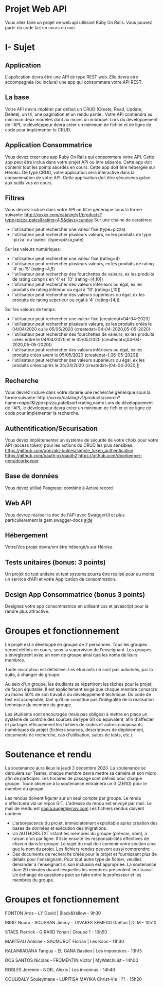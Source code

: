 # Projet Web API

Vous allez faire un projet de web api utilisant Ruby On Rails.
Vous pouvez partir du code fait en cours ou non.

# I- Sujet

## Application

L'application devra être une API de type REST web. Elle devra etre accompagnée (ou inclure) une app qui consommera votre API REST.

## La base

Votre API devra impléter par défaut un CRUD (Create, Read, Update, Delete), un tri, une pagination et un rendu partiel.
Votre API contiendra au minimum deux modeles dont au moins un imbriqué.
Lors du développement de l'API, le développeur devra créer un minimum de fichier et de ligne de code pour implémenter le CRUD.

## Application Consommatrice
Vous devez creer une app Ruby On Rails qui consommera votre API. Cette app peut être inclus dans votre projet API ou être séparée. Cette app doit contenir tout les points abordés en cours. Cette app doit être hébergée sur Heroku.
De type CRUD, votre application sera interactive dans la consommation de votre API. Cette application doit être sécurisées grâce aux outils vus en cours.

## Filtres
Vous devrez inclure dans votre API un filtre générique sous la forme suivante: http://xxxxx.com/catalog/v1/products?type=pizza,pates&rating=4,5&days=sunday
Sur une chaine de caratères:
- l'utilisateur peut rechercher une valeur fixe (type=pizza)
- l'utilisateur peut rechercher plusieurs valeurs,  ex les produits de type 'pizza' ou 'pates' (type=pizza,pate)

Sur les valeurs numériques:
- l'utilisateur peut rechercher une valeur fixe (rating=4)
- l'utilisateur peut rechercher plusieurs valeurs,  ex les produits de rating '4' ou '5' (rating=4,5)
- l'utilisateur peut rechercher des fourchettes de valeurs,  ex les produits de rating compris en '4' et '10' (rating=[4,10])
- l'utilisateur peut rechercher des valeurs inférieurs ou égal,  ex les produits de rating inférieur ou egal à '10' (rating=[,10])
- l'utilisateur peut rechercher des valeurs supérieurs ou égal,  ex les produits de rating séperieur ou égal à '4' (rating=[4,])

Sur les valeurs de temps:
- l'utilisateur peut rechercher une valeur fixe (createdat=04-04-2020)
- l'utilisateur peut rechercher plusieurs valeurs,  ex les produits créés le 04/04/2020 ou le 05/05/2020 (createdat=04-04-2020,05-05-2020)
- l'utilisateur peut rechercher des fourchettes de valeurs,  ex les produits créés entre le 04/04/2020 et le 05/05/2020 (createdat=[04-04-2020,05-05-2020])
- l'utilisateur peut rechercher des valeurs inférieurs ou égal,  ex les produits créés avant le 05/05/2020 (createdat=[,05-05-2020])
- l'utilisateur peut rechercher des valeurs supérieurs ou égal,  ex les produits créés après le 04/04/2020 (createdat=[04-04-2020,])

## Recherche
Vous devrez inclure dans votre librairie une recherche générique sous la forme suivante: http://xxxxx/catalog/v1/products/search?name=*napoli*&type=pizza,pate&sort=rating,name
Lors du développement de l'API, le développeur devra créer un minimum de fichier et de ligne de code pour implémenter la recherche.

## Authentification/Securisation
Vous devez implétementer un système de sécurité de votre choix pour votre API (access token) pour les actions du CRUD les plus sensibles.
https://github.com/gonzalo-bulnes/simple_token_authentication
https://github.com/oauth-xx/oauth2
https://github.com/doorkeeper-gem/doorkeeper

## Base de données
Vous devez utilisé Posgresql combiné à Active record

## Web API
Vous devrez réaliser la doc de l'API avec SwaggerUI et plus particulierement la gem swagger-docs [aide](https://github.com/richhollis/swagger-docs)

## Hébergement
Votre/Vos projet devra/ont être hébergé/s sur Héroku


## Tests unitaires (bonus: 3 points)
Un projet de test unitaire et test systems pourra être réalisé pour au moins un service d'API et votre Application de consommation.

## Design App Consommatrice (bonus 3 points)
Designez votre app consommatrice en utilisant css et javascript pour la rendre plus attractive.


# Groupes et fonctionnement

Le projet est a développé en groupe de 2 personnes.
Tous les groupes seront définis en cours, sous la supervision de l'enseignant. Les groupes s'enregistrent avec un nom de groupe ainsi que les noms de leurs membres.

Toute inscription est définitive.  Les étudiants ne sont pas autorisés, par la suite, à changer de groupe.

Au sein d'un groupe, les étudiants se répartiront les tâches pour le projet, de façon équitable.  Il est explicitement exigé que chaque membre consacre au moins 50% de son travail à du développement technique. Du code de test est acceptable, tant qu'il ne constitue pas l'intégralité de la réalisation technique du membre du groupe.

Les étudiants sont encouragés (mais pas obligés) à mettre en place un système de contrôle des sources de type Git ou équivalent, afin d'affecter et partager efficacement les fichiers de codes et autres composants numériques du projet (fichiers sources, descripteurs de déploiement, documents de recherche, cas d'utilisation, suites de tests, etc.).

# Soutenance et rendu

La soutenance aura lieux le jeudi 3 décembre 2020.
La soutenance se déroulera sur Teams, chaque membre devra mettre sa caméra et son micro afin de participer.
Les horaires de passage sont définis pour chaque groupe.
Toute absence à la soutenance entrainera un 0 (ZERO) pour le membre du groupe.

Les rendus doivent figurer sur un seul compte par groupe.
Le rendu s'effectuera via un repos GIT. L'adresse du rendu est envoyé par mail.
Le mail de rendu est nadia.auger@ynov.com
Les fichiers rendus doivent contenir
  - L'arborescence du projet, immédiatement exploitable après création des bases de données et exécution des migrations.
  - Un AUTHORS.TXT listant les membres du groupe (prénom, nom), à raison d'un par ligne.  Il liste ensuite les responsabilités effectives de chacun dans le groupe.
Le sujet du mail doit contenir votre section ainsi que le nom du projet.
Les fichiers rendus peuvent aussi comprendre:
  - Des documents de recherche créés pour le projet et fournissant plus de détails pour l'enseignant.
Pour tout autre type de fichier, veuillez demander à l'enseignant si son inclusion est appropriée.
La soutenance dure 20 minutes durant lesquelles les membres présentent leur travail. Un échange de questions peut se faire entre le professeur et les membres du groupe.

# Groupes et fonctionnement
FONTON Aros - LY David | Black&Yellow - 9h30

IBIRIZ Noura - SOUSSAN Jimmy - TAVARES SEMEDO Gaëtan | DLM - 10h10

STAES Pierrick - GIRARD Yohan | Groupe 1 - 10h50

MARTEAU Antoine - SAUMUROT Florian | Les Ksos - 11h30

RALAIMIADANA Tanguy - EL GANA Bastien | Les imposteurs - 13h15

DOS SANTOS Nicolas - FROMENTIN Victor | MyWatchList - 14h00

ROBLES Jeremie - NOEL Alexis | Les inconnus - 14h40

COULIBALY Souleymane - LUPITISA MAYIKA Christ-Vie | ?? - 15h20
